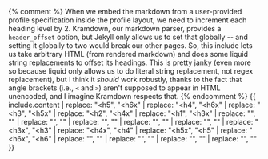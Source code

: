 {% comment %}
  When we embed the markdown from a user-provided profile specification
  inside the profile layout, we need to increment each heading level by 2.
  Kramdown, our markdown parser, provides a `header_offset` option, but
  Jekyll only allows us to set that globally -- and setting it globally 
  to two would break our other pages. So, this include lets us take arbitrary
  HTML (from rendered markdown) and does some liquid string replacements
  to offset its headings. This is pretty janky (even more so because liquid
  only allows us to do literal string replacement, not regex replacement),
  but I think it *should* work robustly, thanks to the fact that angle 
  brackets (i.e., `<` and `>`) aren't supposed to appear in HTML unencoded,
  and I imagine Kramdown respects that.
{% endcomment %}
{{ include.content
  | replace: "<h5", "<h6x"
  | replace: "<h4", "<h6x"
  | replace: "<h3", "<h5x"
  | replace: "<h2", "<h4x"
  | replace: "<h1", "<h3x"
  | replace: "</h1>", "</h3x>"
  | replace: "</h2>", "</h4x>"
  | replace: "</h3>", "</h5x>"
  | replace: "</h4>", "</h6x>"
  | replace: "</h5>", "</h6x>"
  | replace: "<h3x", "<h3"
  | replace: "<h4x", "<h4"
  | replace: "<h5x", "<h5"
  | replace: "<h6x", "<h6"
  | replace: "</h3x>", "</h3>"
  | replace: "</h4x>", "</h4>"
  | replace: "</h5x>", "</h5>"
  | replace: "</h6x>", "</h6>"
}}
